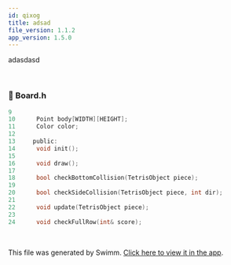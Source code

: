 ```yaml
---
id: qixog
title: adsad
file_version: 1.1.2
app_version: 1.5.0
---
```


adasdasd

<br/>


<!-- NOTE-swimm-snippet: the lines below link your snippet to Swimm -->
### 📄 Board.h
```c
9      
10     	Point body[WIDTH][HEIGHT];
11     	Color color;
12     
13     public:
14     	void init();
15     
16     	void draw();
17     
18     	bool checkBottomCollision(TetrisObject piece);
19     	
20     	bool checkSideCollision(TetrisObject piece, int dir);
21     	
22     	void update(TetrisObject piece);
23     	
24     	void checkFullRow(int& score);
```

<br/>

This file was generated by Swimm. [Click here to view it in the app](/repos/Z2l0aHViJTNBJTNBVGV0cmlzLS0tVjIlM0ElM0FEYW5pZWxDNw==/docs/qixog).
